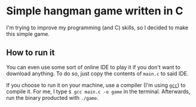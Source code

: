 # Simple hangman game written in C

I'm trying to improve my programming (and C) skills, so I decided to make this simple game.

## How to run it

You can even use some sort of online IDE to play it if you don't want to download anything. To do so, just copy the contents of `main.c` to said IDE.

If you choose to run it on your machine, use a compiler (I'm using [`gcc`](https://gcc.gnu.org/)) to compile it. For me, I type `$ gcc main.c -o game` in the terminal. Afterwards, run the binary producted with `./game`.

